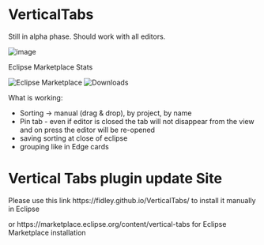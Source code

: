 # VerticalTabs

Still in alpha phase. Should work with all editors.

![image](https://github.com/fidley/VerticalTabs/assets/7912195/7340d070-fb69-402e-9019-4780b584b14b)

Eclipse Marketplace Stats

![Eclipse Marketplace](https://img.shields.io/eclipse-marketplace/favorites/vertical-tabs)
![Downloads](https://img.shields.io/eclipse-marketplace/dt/vertical-tabs)

What is working:
- Sorting -> manual (drag & drop), by project, by name
- Pin tab - even if editor is closed the tab will not disappear from the view and on press the editor will be re-opened
- saving sorting at close of eclipse
- grouping like in Edge cards


<h1>Vertical Tabs plugin update Site</h1>
<p>Please use this link https://fidley.github.io/VerticalTabs/ to install it manually in Eclipse</p>
<P>or https://marketplace.eclipse.org/content/vertical-tabs for Eclipse Marketplace installation</P>
